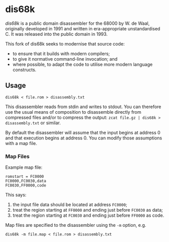 # dis68k

_dis68k_ is a public domain disassembler for the 68000 by W. de Waal, originally developed in 1991 and written in era-appropriate unstandardised C. It was released into the public domain in 1993.

This fork of dis68k seeks to modernise that source code:
* to ensure that it builds with modern compilers;
* to give it normative command-line invocation; and
* where possible, to adapt the code to utilise more modern language constructs.

## Usage

	dis68k < file.rom > disassembly.txt

This disassembler reads from stdin and writes to stdout. You can therefore use the usual means of composition to disassemble directly from compressed files and/or to compress the output: `zcat file.gz | dis68k > disassembly.txt` or similar.

By default the disassembler will assume that the input begins at address 0 and that execution begins at address 0. You can modify those assumptions with a map file.

### Map Files

Example map file:

	romstart = FC0000
	FC0000,FC0030,data
	FC0030,FF0000,code
	
This says:

1. the input file data should be located at address `FC0000`;
2. treat the region starting at `FF0000` and ending just before `FC0030` as data;
3. treat the region starting at `FC0030` and ending just before `FF0000` as code.

Map files are specified to the disassembler using the `-m` option, e.g.

	dis68k -m file.map < file.rom > disassembly.txt
